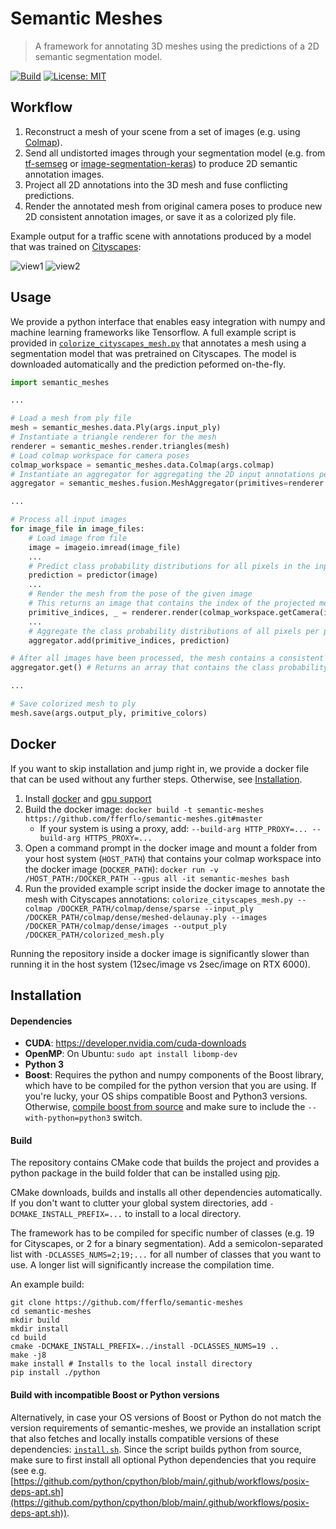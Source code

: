 # Semantic Meshes

> A framework for annotating 3D meshes using the predictions of a 2D semantic segmentation model.

[![Build](https://github.com/fferflo/semantic-meshes/actions/workflows/build-ci.yml/badge.svg?branch=master)](https://github.com/fferflo/semantic-meshes/actions/workflows/build-ci.yml)
[![License: MIT](https://img.shields.io/badge/License-MIT-yellow.svg)](https://opensource.org/licenses/MIT)

## Workflow

1. Reconstruct a mesh of your scene from a set of images (e.g. using [Colmap](https://github.com/colmap/colmap)).
2. Send all undistorted images through your segmentation model (e.g. from [tf-semseg](https://github.com/fferflo/tf-semseg) or [image-segmentation-keras](https://github.com/divamgupta/image-segmentation-keras)) to produce 2D semantic annotation images.
3. Project all 2D annotations into the 3D mesh and fuse conflicting predictions.
4. Render the annotated mesh from original camera poses to produce new 2D consistent annotation images, or save it as a colorized ply file.

Example output for a traffic scene with annotations produced by a model that was trained on [Cityscapes](https://www.cityscapes-dataset.com/):

![view1](https://github.com/fferflo/semantic-meshes/blob/master/images/view1.jpg)
![view2](https://github.com/fferflo/semantic-meshes/blob/master/images/view2.jpg)

## Usage

We provide a python interface that enables easy integration with numpy and machine learning frameworks like Tensorflow. A full example script is provided in [`colorize_cityscapes_mesh.py`](https://github.com/fferflo/semantic-meshes/blob/master/python/scripts/colorize_cityscapes_mesh.py) that annotates a mesh using a segmentation model that was pretrained on Cityscapes. The model is downloaded automatically and the prediction peformed on-the-fly.

```python
import semantic_meshes

...

# Load a mesh from ply file
mesh = semantic_meshes.data.Ply(args.input_ply)
# Instantiate a triangle renderer for the mesh
renderer = semantic_meshes.render.triangles(mesh)
# Load colmap workspace for camera poses
colmap_workspace = semantic_meshes.data.Colmap(args.colmap)
# Instantiate an aggregator for aggregating the 2D input annotations per 3D primitive
aggregator = semantic_meshes.fusion.MeshAggregator(primitives=renderer.getPrimitivesNum(), classes=19)

...

# Process all input images
for image_file in image_files:
    # Load image from file
    image = imageio.imread(image_file)
    ...
    # Predict class probability distributions for all pixels in the input image
    prediction = predictor(image)
    ...
    # Render the mesh from the pose of the given image
    # This returns an image that contains the index of the projected mesh primitive per pixel
    primitive_indices, _ = renderer.render(colmap_workspace.getCamera(image_file))
    ...
    # Aggregate the class probability distributions of all pixels per primitive
    aggregator.add(primitive_indices, prediction)

# After all images have been processed, the mesh contains a consistent semantic representation of the environment
aggregator.get() # Returns an array that contains the class probability distribution for each primitive

...

# Save colorized mesh to ply
mesh.save(args.output_ply, primitive_colors)
```

## Docker

If you want to skip installation and jump right in, we provide a docker file that can be used without any further steps. Otherwise, see [Installation](#Installation).

1. Install [docker](https://docs.docker.com/engine/install/) and [gpu support](https://docs.nvidia.com/datacenter/cloud-native/container-toolkit/install-guide.html)
2. Build the docker image: `docker build -t semantic-meshes https://github.com/fferflo/semantic-meshes.git#master`
   * If your system is using a proxy, add: `--build-arg HTTP_PROXY=... --build-arg HTTPS_PROXY=...`
3. Open a command prompt in the docker image and mount a folder from your host system (`HOST_PATH`) that contains your colmap workspace into the docker image (`DOCKER_PATH`): `docker run -v /HOST_PATH:/DOCKER_PATH --gpus all -it semantic-meshes bash`
4. Run the provided example script inside the docker image to annotate the mesh with Cityscapes annotations:
```colorize_cityscapes_mesh.py --colmap /DOCKER_PATH/colmap/dense/sparse --input_ply /DOCKER_PATH/colmap/dense/meshed-delaunay.ply --images /DOCKER_PATH/colmap/dense/images --output_ply /DOCKER_PATH/colorized_mesh.ply```

Running the repository inside a docker image is significantly slower than running it in the host system (12sec/image vs 2sec/image on RTX 6000).

## Installation

#### Dependencies

* **CUDA**: https://developer.nvidia.com/cuda-downloads
* **OpenMP**: On Ubuntu: `sudo apt install libomp-dev`
* **Python 3**
* **Boost**: Requires the python and numpy components of the Boost library, which have to be compiled for the python version that you are using. If you're lucky, your OS ships compatible Boost and Python3 versions. Otherwise, [compile boost from source](https://www.boost.org/doc/libs/1_76_0/more/getting_started/unix-variants.html) and make sure to include the `--with-python=python3` switch.

#### Build

The repository contains CMake code that builds the project and provides a python package in the build folder that can be installed using [pip](https://pypi.org/project/pip/).

CMake downloads, builds and installs all other dependencies automatically. If you don't want to clutter your global system directories, add `-DCMAKE_INSTALL_PREFIX=...` to install to a local directory.

The framework has to be compiled for specific number of classes (e.g. 19 for Cityscapes, or 2 for a binary segmentation). Add a semicolon-separated list with `-DCLASSES_NUMS=2;19;...` for all number of classes that you want to use. A longer list will significantly increase the compilation time.

An example build:

```
git clone https://github.com/fferflo/semantic-meshes
cd semantic-meshes
mkdir build
mkdir install
cd build
cmake -DCMAKE_INSTALL_PREFIX=../install -DCLASSES_NUMS=19 ..
make -j8
make install # Installs to the local install directory
pip install ./python
```

#### Build with incompatible Boost or Python versions

Alternatively, in case your OS versions of Boost or Python do not match the version requirements of semantic-meshes, we provide an installation script that also fetches and locally installs compatible versions of these dependencies: [`install.sh`](https://github.com/fferflo/semantic-meshes/blob/master/install.sh). Since the script builds python from source, make sure to first install all optional Python dependencies that you require (see e.g. [https://github.com/python/cpython/blob/main/.github/workflows/posix-deps-apt.sh](https://github.com/python/cpython/blob/main/.github/workflows/posix-deps-apt.sh)).
